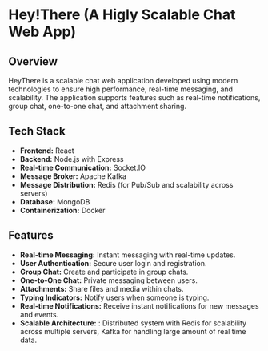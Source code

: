 # Hey!There (A Higly Scalable Chat Web App)

## Overview

HeyThere is a scalable chat web application developed using modern technologies to ensure high performance, real-time messaging, and scalability. The application supports features such as real-time notifications, group chat, one-to-one chat, and attachment sharing.

## Tech Stack

- **Frontend:** React
- **Backend:** Node.js with Express
- **Real-time Communication:** Socket.IO
- **Message Broker:** Apache Kafka
- **Message Distribution:** Redis (for Pub/Sub and scalability across servers)
- **Database:** MongoDB
- **Containerization:** Docker

## Features

- **Real-time Messaging:** Instant messaging with real-time updates.
- **User Authentication:** Secure user login and registration.
- **Group Chat:** Create and participate in group chats.
- **One-to-One Chat:** Private messaging between users.
- **Attachments:** Share files and media within chats.
- **Typing Indicators:** Notify users when someone is typing.
- **Real-time Notifications:** Receive instant notifications for new messages and events.
- **Scalable Architecture:** : Distributed system with Redis for scalability across multiple servers, Kafka for handling large amount of real time data.
